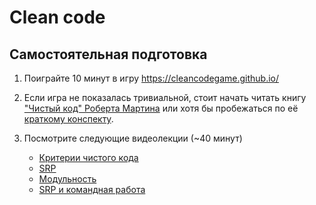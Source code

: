 # Clean code

## Самостоятельная подготовка

1. Поиграйте 10 минут в игру https://cleancodegame.github.io/

2. Если игра не показалась тривиальной, стоит начать читать книгу ["Чистый код" Роберта Мартина](http://bit.ly/1Dwre5P) или хотя бы пробежаться по её [краткому конспекту](http://slidesha.re/1DTGjwg).

3. Посмотрите следующие видеолекции (~40 минут)
	* [Критерии чистого кода](https://ulearn.me/Course/cs2/Kritierii_chistogho_koda_cb1d4c4d-47cd-4d51-bfb6-a05fc95e511e)
	* [SRP](https://ulearn.me/Course/cs2/SRP_5545b91a-c5c4-425b-a1e3-68663af63464)
	* [Модульность](https://ulearn.me/Course/cs2/Modul_nost__1f04d8a9-37cb-4bee-9c7d-77bb565ca346)
	* [SRP и командная работа](https://ulearn.me/Course/cs2/SRP_i_komandnaia_rabota_af23a59a-b1fe-4d88-8d9a-7ecc5e1fdfc4)
